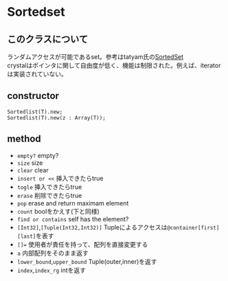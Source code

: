 # Sortedset
## このクラスについて
ランダムアクセスが可能であるset。参考はtatyam氏の[SortedSet](https://github.com/tatyam-prime/SortedSet/tree/main)  
crystalはポインタに関して自由度が低く、機能は制限された。例えば、iteratorは実装されていない。
## constructor
```crystal
Sortedlist(T).new;
Sortedlist(T).new(z : Array(T));
```
## method
* `empty?` empty?
* `size` size
* `clear` clear
* `insert or <<` 挿入できたらtrue
* `togle` 挿入できたらtrue
* `erase` 削除できたらtrue
* `pop` erase and return maximam element
* `count` boolをかえす(下と同様)
* `find or contains` self has the element?
* `[Int32]`,`[Tuple(Int32,Int32)]` Tupleによるアクセスは`@container[first][last]`を表す
* `[]=` 使用者が責任を持って、配列を直接変更する
* `a` 内部配列をそのまま返す
* `lower_bound`,`upper_bound` Tuple(outer,inner)を返す
* `index`,`index_rg` intを返す
